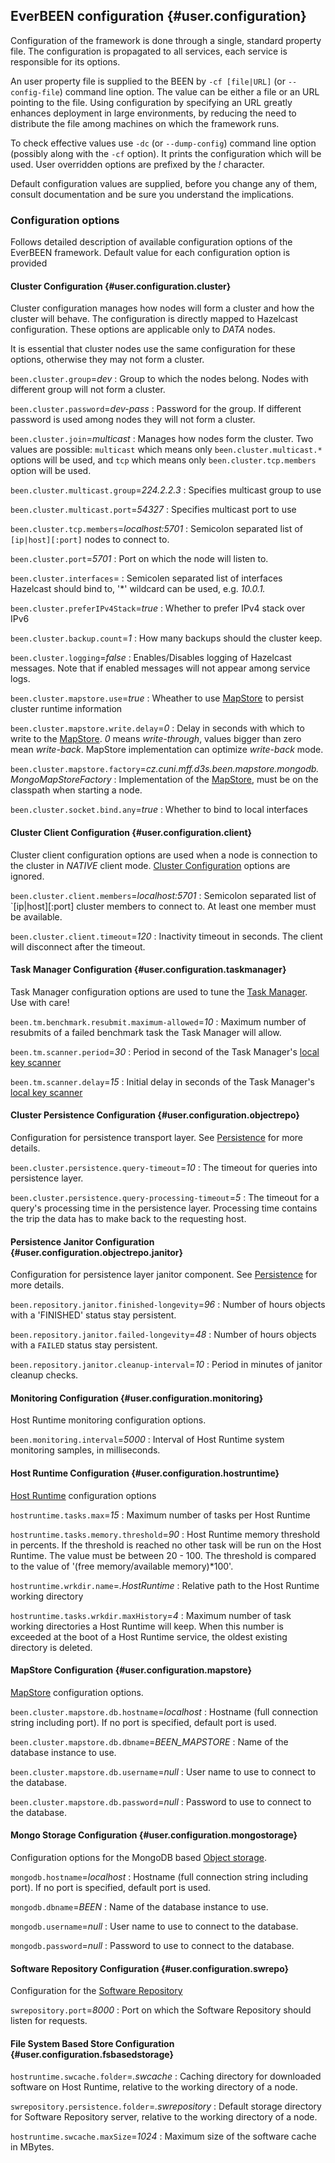 ## EverBEEN configuration {#user.configuration}
Configuration of the framework is done through a single, standard property file. The configuration is propagated to all services, each service is responsible for its options.

An user property file is supplied to the BEEN by `-cf [file|URL]` (or `--config-file`) command line option. The value can be either a file or an URL pointing to the file. Using configuration by specifying an URL greatly enhances deployment in large environments, by reducing the need to distribute the file among machines on which the framework runs.

To check effective values use `-dc` (or `--dump-config`) command line option (possibly along with the `-cf` option). It prints the configuration which will be used. User overridden options are prefixed by the *!* character.

Default configuration values are supplied, before you change any of them, consult documentation and be sure you understand the implications.

### Configuration options
Follows detailed description of available configuration options of the EverBEEN
framework. Default value for each configuration option is provided

#### Cluster Configuration {#user.configuration.cluster}
Cluster configuration manages how nodes will form a cluster and
how the cluster will behave. The configuration is directly mapped to
Hazelcast configuration. These options are applicable only to *DATA* nodes. <!-- TODO link to DATA node -->

It is essential that cluster nodes use the same configuration for these options, otherwise they may not form a cluster.

`been.cluster.group`=*dev*
:	Group to which the nodes belong. Nodes with different group will not form a cluster.

`been.cluster.password`=*dev-pass*
:	Password for the group. If different password is used among nodes they will not form a cluster.

`been.cluster.join`=*multicast*
:	Manages how nodes form the cluster. Two values are possible: `multicast` which means only `been.cluster.multicast.*` options will be used, and `tcp` which means only  `been.cluster.tcp.members` option will be used.

`been.cluster.multicast.group`=*224.2.2.3*
:	Specifies multicast group to use

`been.cluster.multicast.port`=*54327*
:	Specifies multicast port to use

`been.cluster.tcp.members`=*localhost:5701*
:	Semicolon separated list of `[ip|host][:port]` nodes to connect to.

`been.cluster.port`=*5701*
:	Port on which the node will listen to.

`been.cluster.interfaces`=
:	Semicolen separated list of interfaces Hazelcast should bind to, '*' wildcard can be used, e.g. *10.0.1.*

`been.cluster.preferIPv4Stack`=*true*
:	Whether to prefer IPv4 stack over IPv6

`been.cluster.backup.count`=*1*
:	How many backups should the cluster keep.

`been.cluster.logging`=*false*
:	Enables/Disables logging of Hazelcast messages. Note that if enabled messages will not appear among service logs.

`been.cluster.mapstore.use`=*true*
:	Wheather to use [MapStore](#devel.services.mapstore) to persist cluster runtime information

`been.cluster.mapstore.write.delay`=*0*
:	Delay in seconds with which to write to the [MapStore](#devel.services.mapstore). *0* means *write-through*, values bigger than zero mean *write-back*. MapStore implementation can optimize *write-back* mode. 

`been.cluster.mapstore.factory`=*cz.cuni.mff.d3s.been.mapstore.mongodb.MongoMapStoreFactory*
:	Implementation of the [MapStore](#devel.services.mapstore), must be on the classpath when starting a node.

`been.cluster.socket.bind.any`=*true*
:	Whether to bind to local interfaces

#### Cluster Client Configuration {#user.configuration.client}
Cluster client configuration options are used when a node is connection to the cluster in *NATIVE* client mode. [Cluster Configuration](#user.configuration.cluster) options are ignored.

`been.cluster.client.members`=*localhost:5701*
:	Semicolon separated list of `[ip|host][:port] cluster members to connect to. At least one member must be available.

`been.cluster.client.timeout`=*120*
:	Inactivity timeout in seconds. The client will disconnect after the timeout.

#### Task Manager Configuration {#user.configuration.taskmanager}
Task Manager configuration options are used to tune the [Task Manager](#devel.services.taskmanager). Use with care!

`been.tm.benchmark.resubmit.maximum-allowed`=*10*
:	Maximum number of resubmits of a failed benchmark task the Task Manager will allow.

`been.tm.scanner.period`=*30*
:	Period in second of the Task Manager's [local key scanner](#devel.services.taskmanager.errors)

`been.tm.scanner.delay`=*15*
:	Initial delay in seconds of the Task Manager's [local key scanner](#devel.services.taskmanager.errors)

#### Cluster Persistence Configuration {#user.configuration.objectrepo}
Configuration for persistence transport layer. See [Persistence](#user.persistence) for more details.

`been.cluster.persistence.query-timeout`=*10*
:	The timeout for queries into persistence layer.


`been.cluster.persistence.query-processing-timeout`=*5*
:	The timeout for a query's processing time in the persistence layer. Processing time contains the trip the data has to make back to the requesting host.

#### Persistence Janitor Configuration {#user.configuration.objectrepo.janitor}
Configuration for persistence layer janitor component. See [Persistence](#user.persistence) for more details.

`been.repository.janitor.finished-longevity`=*96*
:	 Number of hours objects with a 'FINISHED' status stay persistent.

`been.repository.janitor.failed-longevity`=*48*
:	Number of hours objects with a `FAILED` status stay persistent.

`been.repository.janitor.cleanup-interval`=*10*
:	Period in minutes of janitor cleanup checks.

#### Monitoring Configuration {#user.configuration.monitoring}
Host Runtime monitoring configuration options.

`been.monitoring.interval`=*5000*
:	Interval of Host Runtime system monitoring samples, in milliseconds.

#### Host Runtime Configuration {#user.configuration.hostruntime}
[Host Runtime](#user.hostruntime) configuration options

`hostruntime.tasks.max`=*15*
:	Maximum number of tasks per Host Runtime

`hostruntime.tasks.memory.threshold`=*90*
:	Host Runtime memory threshold in percents. If the threshold is reached no other task will be run on the Host Runtime. The value must be between 20 - 100.  The threshold is compared to the value of '(free memory/available memory)*100'.

`hostruntime.wrkdir.name`=*.HostRuntime*
:	Relative path to the Host Runtime working directory

`hostruntime.tasks.wrkdir.maxHistory`=*4*
:	 Maximum number of task working directories a Host Runtime will keep. When this number is exceeded at the boot of a Host Runtime service, the oldest existing directory is deleted.

#### MapStore Configuration {#user.configuration.mapstore}
[MapStore](#devel.services.mapstore) configuration options.

`been.cluster.mapstore.db.hostname`=*localhost*
:	Hostname (full connection string including port). If no port is specified, default port is used.

`been.cluster.mapstore.db.dbname`=*BEEN_MAPSTORE*
:	Name of the database instance to use.

`been.cluster.mapstore.db.username`=*null*
:	User name to use to connect to the database.

`been.cluster.mapstore.db.password`=*null*
:	Password to use to connect to the database.

#### Mongo Storage Configuration {#user.configuration.mongostorage}
Configuration options for the MongoDB based [Object storage](#user.persistence).

`mongodb.hostname`=*localhost*
:	Hostname (full connection string including port). If no port is specified, default port is used.
	
`mongodb.dbname`=*BEEN*
:	Name of the database instance to use.

`mongodb.username`=*null*
:	User name to use to connect to the database.

`mongodb.password`=*null*
:	Password to use to connect to the database.

#### Software Repository Configuration {#user.configuration.swrepo}
Configuration for the [Software Repository](#user.swrepository)

`swrepository.port`=*8000*
:	Port on which the Software Repository should listen for requests.

#### File System Based Store Configuration {#user.configuration.fsbasedstorage}

`hostruntime.swcache.folder`=*.swcache*
:	Caching directory for downloaded software on Host Runtime, relative to the working directory of a node.

`swrepository.persistence.folder`=*.swrepository*
:	Default storage directory for Software Repository server, relative to the working directory of a node.

`hostruntime.swcache.maxSize`=*1024*
:	Maximum size of the software cache in MBytes.	
